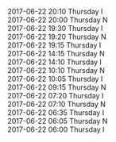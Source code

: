 2017-06-22 20:10 Thursday  I  
2017-06-22 20:00 Thursday  N  
2017-06-22 19:30 Thursday  I  
2017-06-22 19:20 Thursday  N  
2017-06-22 19:15 Thursday  I  
2017-06-22 14:15 Thursday  N  
2017-06-22 14:10 Thursday  I  
2017-06-22 10:10 Thursday  N  
2017-06-22 10:05 Thursday  I  
2017-06-22 09:15 Thursday  N  
2017-06-22 07:20 Thursday  I  
2017-06-22 07:10 Thursday  N  
2017-06-22 06:35 Thursday  I  
2017-06-22 06:05 Thursday  N  
2017-06-22 06:00 Thursday  I  
